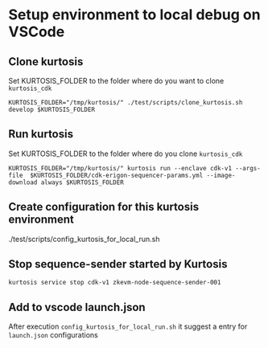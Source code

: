 # Setup environment to local debug on VSCode

## Clone kurtosis
Set KURTOSIS_FOLDER to the folder where do you want to clone `kurtosis_cdk`
```
KURTOSIS_FOLDER="/tmp/kurtosis/" ./test/scripts/clone_kurtosis.sh develop $KURTOSIS_FOLDER
```

## Run kurtosis
Set KURTOSIS_FOLDER to the folder where do you clone `kurtosis_cdk`
```
KURTOSIS_FOLDER="/tmp/kurtosis/" kurtosis run --enclave cdk-v1 --args-file  $KURTOSIS_FOLDER/cdk-erigon-sequencer-params.yml --image-download always $KURTOSIS_FOLDER
```


## Create configuration for this kurtosis environment
./test/scripts/config_kurtosis_for_local_run.sh


## Stop sequence-sender started by Kurtosis
```
kurtosis service stop cdk-v1 zkevm-node-sequence-sender-001
```

## Add to vscode launch.json
After execution `config_kurtosis_for_local_run.sh` it suggest a entry for `launch.json` configurations

